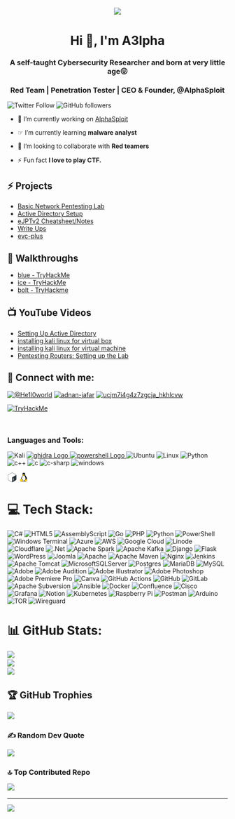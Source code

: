 <img src="https://komarev.com/ghpvc/?username=A3lpha&style=flat-square&color=blue" alt=""/>


<div id="header" align="center">
  <img src="https://media1.giphy.com/media/cpAGF6uxLw93uuQNNJ/giphy.gif" width="100"/>
</div>

<h1 align="center">Hi 👋, I'm A3lpha </h1>
<h3 align="center">A self-taught Cybersecurity Researcher and born at very little age😜</h3>
<h3 align="center">Red Team | Penetration Tester | CEO & Founder, @AlphaSploit</h3>

![Twitter Follow](https://img.shields.io/twitter/follow/He1l0world?label=He1l0world&logo=twitter&style=for-the-badge)
![GitHub followers](https://img.shields.io/github/followers/A3lpha?logo=GitHub&style=for-the-badge)

- 🔭 I’m currently working on [AlphaSploit](https://www.youtube.com/@al3phasploit)

- ☞ I’m currently learning **malware analyst**

- 👯 I’m looking to collaborate with **Red teamers**

- ⚡ Fun fact **I love to play CTF.**
## :zap: Projects

- [Basic Network Pentesting Lab](https://github.com/A3lpha/PROJECTS/tree/main/network-lab)
- [Active Directory Setup](https://github.com/A3lpha/PROJECTS/tree/main/active_directory)
- [eJPTv2 Cheatsheet/Notes](https://github.com/A3lpha/ejptv2)
- [Write Ups](https://github.com/A3lpha/Write-Ups)
- [evc-plus](https://github.com/A3lpha/evc-plus)

## 🚶 Walkthroughs

- [blue - TryHackMe](https://github.com/A3lpha/Write-Ups/blob/main/TryHackMe/blue/blue.md)
- [ice - TryHackMe](https://github.com/A3lpha/Write-Ups/edit/main/TryHackMe/ice.md)
- [bolt - TryHackme](https://github.com/A3lpha/Write-Ups/blob/main/TryHackMe/Bolt/README.md)

## 📺  YouTube Videos

- [Setting Up Active Directory](https://www.youtube.com/)
- [installing kali linux for virtual box](https://www.youtube.com/)
- [installing kali linux for virtual machine](https://youtube)
- [Pentesting Routers: Setting up the Lab](https://youtube)

## 🤳 Connect with me:
<a href="https://twitter.com/@He1l0world" target="blank">
<img src="https://cdn.jsdelivr.net/npm/simple-icons@3.0.1/icons/twitter.svg" alt="@He1l0world" height="22" width="22" /></a>
<a href="https://linkedin.com/in/adnan-jafar" target="blank">
<img src="https://cdn.jsdelivr.net/npm/simple-icons@3.0.1/icons/linkedin.svg" alt="adnan-jafar" height="22" width="22" /></a>
<a href="https://www.youtube.com/@al3phasploit" target="blank">
<img src="https://cdn.jsdelivr.net/npm/simple-icons@3.0.1/icons/youtube.svg" alt="ucjm7i4g4z7zgcja_hkhlcvw" height="22" width="22" /></a>

[![TryHackMe](https://img.shields.io/badge/-TryHackMe-212C42?logo=TryHackMe)](https://tryhackme.com/p/Al3pha)

<br />

### Languages and Tools:
![Kali](https://img.shields.io/badge/Kali_Linux-557C94?style=for-the-badge&logo=kali-linux&logoColor=white)
<a href="https://ghidra-sre.org/">
  <img width="30" title="ghidra" alt="ghidra Logo" src="https://github.com/A3lpha/logos-and-badges/blob/main/ghidra.png">
</a>
<a href="powershell">
  <img width="70" title="powershell" alt="powershell Logo" src="https://github.com/A3lpha/logos-and-badges/blob/main/powershell-2-400x225.png">
</a>
![Ubuntu](https://img.shields.io/badge/Ubuntu-E95420?style=for-the-badge&logo=ubuntu&logoColor=white)
![Linux](https://img.shields.io/badge/Linux-FCC624?style=for-the-badge&logo=linux&logoColor=black)
![Python](https://img.shields.io/badge/python_3.10-3670A0?style=for-the-badge&logo=python&logoColor=ffdd54)
![c++](https://img.shields.io/badge/C%2B%2B-00599C?style=for-the-badge&logo=c%2B%2B&logoColor=white)
![c](https://img.shields.io/badge/C-00599C?style=for-the-badge&logo=c&logoColor=white)
![c-sharp](https://img.shields.io/badge/C%23-239120?style=for-the-badge&logo=c-sharp&logoColor=white)
![windows](https://img.shields.io/badge/Windows-0078D6?style=for-the-badge&logo=windows&logoColor=white)



<p align="left">
  




  
 
  <img src="https://github.com/devicons/devicon/blob/master/icons/bash/bash-original.svg" alt="bash" width="22" height="22"/>
  
  <img src="https://github.com/devicons/devicon/blob/master/icons/linux/linux-original.svg" alt="linux" width="22" height="22"/>

# 💻 Tech Stack:
![C#](https://img.shields.io/badge/c%23-%23239120.svg?style=plastic&logo=csharp&logoColor=white) ![HTML5](https://img.shields.io/badge/html5-%23E34F26.svg?style=plastic&logo=html5&logoColor=white) ![AssemblyScript](https://img.shields.io/badge/assembly%20script-%23000000.svg?style=plastic&logo=assemblyscript&logoColor=white) ![Go](https://img.shields.io/badge/go-%2300ADD8.svg?style=plastic&logo=go&logoColor=white) ![PHP](https://img.shields.io/badge/php-%23777BB4.svg?style=plastic&logo=php&logoColor=white) ![Python](https://img.shields.io/badge/python-3670A0?style=plastic&logo=python&logoColor=ffdd54) ![PowerShell](https://img.shields.io/badge/PowerShell-%235391FE.svg?style=plastic&logo=powershell&logoColor=white) ![Windows Terminal](https://img.shields.io/badge/Windows%20Terminal-%234D4D4D.svg?style=plastic&logo=windows-terminal&logoColor=white) ![Azure](https://img.shields.io/badge/azure-%230072C6.svg?style=plastic&logo=microsoftazure&logoColor=white) ![AWS](https://img.shields.io/badge/AWS-%23FF9900.svg?style=plastic&logo=amazon-aws&logoColor=white) ![Google Cloud](https://img.shields.io/badge/GoogleCloud-%234285F4.svg?style=plastic&logo=google-cloud&logoColor=white) ![Linode](https://img.shields.io/badge/linode-00A95C?style=plastic&logo=linode&logoColor=white) ![Cloudflare](https://img.shields.io/badge/Cloudflare-F38020?style=plastic&logo=Cloudflare&logoColor=white) ![.Net](https://img.shields.io/badge/.NET-5C2D91?style=plastic&logo=.net&logoColor=white) ![Apache Spark](https://img.shields.io/badge/Apache%20Spark-FDEE21?style=plastic&logo=apachespark&logoColor=black) ![Apache Kafka](https://img.shields.io/badge/Apache%20Kafka-000?style=plastic&logo=apachekafka) ![Django](https://img.shields.io/badge/django-%23092E20.svg?style=plastic&logo=django&logoColor=white) ![Flask](https://img.shields.io/badge/flask-%23000.svg?style=plastic&logo=flask&logoColor=white) ![WordPress](https://img.shields.io/badge/WordPress-%23117AC9.svg?style=plastic&logo=WordPress&logoColor=white) ![Joomla](https://img.shields.io/badge/joomla-%235091CD.svg?style=plastic&logo=joomla&logoColor=white) ![Apache](https://img.shields.io/badge/apache-%23D42029.svg?style=plastic&logo=apache&logoColor=white) ![Apache Maven](https://img.shields.io/badge/Apache%20Maven-C71A36?style=plastic&logo=Apache%20Maven&logoColor=white) ![Nginx](https://img.shields.io/badge/nginx-%23009639.svg?style=plastic&logo=nginx&logoColor=white) ![Jenkins](https://img.shields.io/badge/jenkins-%232C5263.svg?style=plastic&logo=jenkins&logoColor=white) ![Apache Tomcat](https://img.shields.io/badge/apache%20tomcat-%23F8DC75.svg?style=plastic&logo=apache-tomcat&logoColor=black) ![MicrosoftSQLServer](https://img.shields.io/badge/Microsoft%20SQL%20Server-CC2927?style=plastic&logo=microsoft%20sql%20server&logoColor=white) ![Postgres](https://img.shields.io/badge/postgres-%23316192.svg?style=plastic&logo=postgresql&logoColor=white) ![MariaDB](https://img.shields.io/badge/MariaDB-003545?style=plastic&logo=mariadb&logoColor=white) ![MySQL](https://img.shields.io/badge/mysql-4479A1.svg?style=plastic&logo=mysql&logoColor=white) ![Adobe](https://img.shields.io/badge/adobe-%23FF0000.svg?style=plastic&logo=adobe&logoColor=white) ![Adobe Audition](https://img.shields.io/badge/Adobe%20Audition-9999FF.svg?style=plastic&logo=Adobe%20Audition&logoColor=white) ![Adobe Illustrator](https://img.shields.io/badge/adobe%20illustrator-%23FF9A00.svg?style=plastic&logo=adobe%20illustrator&logoColor=white) ![Adobe Photoshop](https://img.shields.io/badge/adobe%20photoshop-%2331A8FF.svg?style=plastic&logo=adobe%20photoshop&logoColor=white) ![Adobe Premiere Pro](https://img.shields.io/badge/Adobe%20Premiere%20Pro-9999FF.svg?style=plastic&logo=Adobe%20Premiere%20Pro&logoColor=white) ![Canva](https://img.shields.io/badge/Canva-%2300C4CC.svg?style=plastic&logo=Canva&logoColor=white) ![GitHub Actions](https://img.shields.io/badge/github%20actions-%232671E5.svg?style=plastic&logo=githubactions&logoColor=white) ![GitHub](https://img.shields.io/badge/github-%23121011.svg?style=plastic&logo=github&logoColor=white) ![GitLab](https://img.shields.io/badge/gitlab-%23181717.svg?style=plastic&logo=gitlab&logoColor=white) ![Apache Subversion](https://img.shields.io/badge/subversion-%23809CC9.svg?style=plastic&logo=subversion&logoColor=white) ![Ansible](https://img.shields.io/badge/ansible-%231A1918.svg?style=plastic&logo=ansible&logoColor=white) ![Docker](https://img.shields.io/badge/docker-%230db7ed.svg?style=plastic&logo=docker&logoColor=white) ![Confluence](https://img.shields.io/badge/confluence-%23172BF4.svg?style=plastic&logo=confluence&logoColor=white) ![Cisco](https://img.shields.io/badge/cisco-%23049fd9.svg?style=plastic&logo=cisco&logoColor=black) ![Grafana](https://img.shields.io/badge/grafana-%23F46800.svg?style=plastic&logo=grafana&logoColor=white) ![Notion](https://img.shields.io/badge/Notion-%23000000.svg?style=plastic&logo=notion&logoColor=white) ![Kubernetes](https://img.shields.io/badge/kubernetes-%23326ce5.svg?style=plastic&logo=kubernetes&logoColor=white) ![Raspberry Pi](https://img.shields.io/badge/-Raspberry_Pi-C51A4A?style=plastic&logo=Raspberry-Pi) ![Postman](https://img.shields.io/badge/Postman-FF6C37?style=plastic&logo=postman&logoColor=white) ![Arduino](https://img.shields.io/badge/-Arduino-00979D?style=plastic&logo=Arduino&logoColor=white) ![TOR](https://img.shields.io/badge/tor-%237E4798.svg?style=plastic&logo=tor-project&logoColor=white) ![Wireguard](https://img.shields.io/badge/wireguard-%2388171A.svg?style=plastic&logo=wireguard&logoColor=white)
# 📊 GitHub Stats:
![](https://github-readme-stats.vercel.app/api?username=a3lpha&theme=dark&hide_border=false&include_all_commits=false&count_private=false)<br/>
![](https://nirzak-streak-stats.vercel.app/?user=a3lpha&theme=dark&hide_border=false)<br/>
![](https://github-readme-stats.vercel.app/api/top-langs/?username=a3lpha&theme=dark&hide_border=false&include_all_commits=false&count_private=false&layout=compact)

## 🏆 GitHub Trophies
![](https://github-profile-trophy.vercel.app/?username=a3lpha&theme=default&no-frame=false&no-bg=true&margin-w=4)

### ✍️ Random Dev Quote
![](https://quotes-github-readme.vercel.app/api?type=horizontal&theme=radical)

### 🔝 Top Contributed Repo
![](https://github-contributor-stats.vercel.app/api?username=a3lpha&limit=5&theme=dark&combine_all_yearly_contributions=true)

---
[![](https://visitcount.itsvg.in/api?id=a3lpha&icon=0&color=0)](https://visitcount.itsvg.in)
